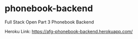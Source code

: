 # phonebook-backend

Full Stack Open Part 3 Phonebook Backend

Heroku Link: https://afg-phonebook-backend.herokuapp.com/
